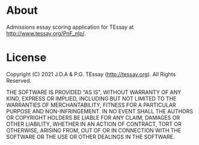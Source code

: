 # About
Admissions essay scoring application for TEssay at http://www.tessay.org/PnF_nlp/.

# License
Copyright (C) 2021 J.D.A & P.G. TEssay (http://tessay.org). All Rights Reserved.

THE SOFTWARE IS PROVIDED "AS IS", WITHOUT WARRANTY OF ANY KIND, EXPRESS OR
IMPLIED, INCLUDING BUT NOT LIMITED TO THE WARRANTIES OF MERCHANTABILITY,
FITNESS FOR A PARTICULAR PURPOSE AND NON-INFRINGEMENT. IN NO EVENT SHALL THE
AUTHORS OR COPYRIGHT HOLDERS BE LIABLE FOR ANY CLAIM, DAMAGES OR OTHER
LIABILITY, WHETHER IN AN ACTION OF CONTRACT, TORT OR OTHERWISE, ARISING FROM,
OUT OF OR IN CONNECTION WITH THE SOFTWARE OR THE USE OR OTHER DEALINGS IN
THE SOFTWARE.
